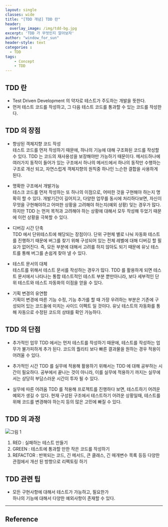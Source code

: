 ```yaml
--- 
layout: single
classes: wide
title: "[TDD 개념] TDD 란"
header:
  overlay_image: /img/tdd-bg.jpg
excerpt: 'TDD 가 무엇인지 알아보자'
author: "window_for_sun"
header-style: text
categories :
  - TDD
tags:
    - Concept
    - TDD
---  
```


## TDD 란
- Test Driven Development 의 약자로 테스트가 주도하는 개발을 뜻한다.
- 먼저 테스트 코드를 작성하고, 그 다음 테스트 코드를 통과할 수 있는 코드를 작성한다.

## TDD 의 장점
- 향상된 객체지향 코드 작성  
테스트 코드를 먼저 작성하기 때문에, 하나의 기능에 대해 구조화된 코드를 작성할 수 있다. 
TDD 는 코드의 재사용성을 보장해야만 가능하기 때문이다. 
메서드하나에 여러가지 동작이 들어가 있는 구조에서 하나의 메서드에서 하나의 동작만 수행하는 구조로 개선 되고, 자연스럽게 객체지향의 원칙중 하나인 느슨한 결합을 사용하게 된다.

- 명확한 구조에서 개발가능  
테스크 코드를 먼저 작성하는 또 하나의 이점으로, 어떠한 것을 구현해야 하는지 명확히 할 수 있다. 
개발기간이 길어지고, 다양한 업무를 동시에 처리하다보면, 자신이 무엇을 구현해야하고 어떠한 상황을 고려해야 하는지(예외 상황) 잊는 경우가 많다. 
하지만 TDD 는 먼저 목적과 고려해야 하는 상황에 대해서 모두 작성해 두었기 때문에 이런 상황을 극복할 수 있다. 

- 디버깅 시간 단축  
TDD 에서 단위테스트에 해당되는 장점이다. 
단위 구현체 별로 나눠 자동화 테스트를 진행하기 때문에 버그를 찾기 위해 구성되어 있는 전체 레벨에 대해 디버깅 할 필요가 없어진다.
즉, 모든 부분에 대해서 고려를 하지 않아도 되기 때문에 유닛 테스트를 통해 버그를 손쉽게 찾아 낼 수 있다.

- 테스트 문서의 대체  
테스트를 위해서 테스트 문서를 작성하는 경우가 많다. 
TDD 를 활용하게 되면 테스트 문서에서 나타나는 통합 테스트적인 테스트 부분 뿐만아니라, 보다 세부적인 단위 테스트와 테스트 자동화의 이점을 얻을 수 있다.

- 기획 변경의 유연함  
기획이 변경에 따른 기능 수정, 기능 추가를 할 때 가장 우려하는 부분은 기존에 구성되어 있는 코드들에 미치는 사이드 이펙트 일 것이다.
유닛 테스트의 자동화를 통해 자동으로 수정된 코드의 상태를 확인 가능하다.

## TDD 의 단점
- 추가적인 업무
TDD 에서는 먼저 테스트를 작성하기 때문에, 테스트를 작성하는 업무가 불가피하게 추가 된다.
코드의 퀄리티 보다 빠른 결과물을 원하는 경우 적용이 어려울 수 있다.

- 추가적인 시간
TDD 를 실무에 적용해 활용하기 위해서는 TDD 에 대해 공부하는 시간이 필요하다.
공부에서 끝나는 것이 아니라, 이를 실무에 적용하기 까지는 실무에서는 상당히 부담스러운 시간이 투자 될 수 있다.

- 실무에 따른 어려움
TDD 를 적용해 프로젝트를 진행하다 보면, 테스트하기 어려운 예외가 생길 수 있다.
현재 구성된 구조에서 테스트하기 어려운 상황일때, 테스트를 위해 코드를 변경해야 하는지 등의 많은 고민에 빠질 수 있다.

## TDD 의 과정

![그림 1]({{site.baseurl}}/img/tdd/concept-tdd-1.gif)

1. RED : 실패하는 테스트 만들기
1. GREEN : 테스트에 통과할 만한 작은 코드를 작성하기
1. REFACTOR : 반복되는 코드, 긴 메서드, 큰 클래스, 긴 매개변수 목록 등등 다양한 관점에서 개선 된 방향으로 리펙토링 하기

## TDD 관련 팁
- 모든 구현사항에 대해서 테스트가 가능하고, 필요한가  
하나의 기능에 대해서 다양한 예외사항이 존재할 수 있다.




---
## Reference
[]()  
